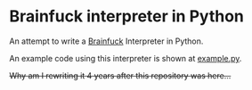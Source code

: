 # Brainfuck interpreter in Python
An attempt to write a [Brainfuck](https://en.wikipedia.org/wiki/Brainfuck) Interpreter in Python.

An example code using this interpreter is shown at [example.py](example.py).

<del>Why am I rewriting it 4 years after this repository was here...</del>
